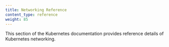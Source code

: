 ```yaml
---
title: Networking Reference
content_type: reference
weight: 85
---
```


<!-- overview -->

This section of the Kubernetes documentation provides reference details
of Kubernetes networking.

<!-- body -->
